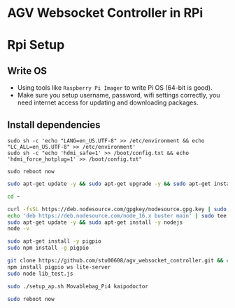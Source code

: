 # AGV Websocket Controller in RPi

# Rpi Setup

## Write OS
* Using tools like `Raspberry Pi Imager` to write Pi OS (64-bit is good).
* Make sure you setup username, password, wifi settings correctly, you need internet access for updating and downloading packages.

## Install dependencies
```
sudo sh -c 'echo "LANG=en_US.UTF-8" >> /etc/environment && echo "LC_ALL=en_US.UTF-8" >> /etc/environment'
sudo sh -c "echo 'hdmi_safe=1' >> /boot/config.txt && echo 'hdmi_force_hotplug=1' >> /boot/config.txt"

sudo reboot now
```

```bash
sudo apt-get update -y && sudo apt-get upgrade -y && sudo apt-get install git vim tmux net-tools gcc g++ make curl gnupg dkms locales-all locales -y

cd ~

curl -fsSL https://deb.nodesource.com/gpgkey/nodesource.gpg.key | sudo apt-key add -
echo 'deb https://deb.nodesource.com/node_16.x buster main' | sudo tee /etc/apt/sources.list.d/nodesource.list
sudo apt-get update -y && sudo apt-get install -y nodejs
node -v

sudo apt-get install -y pigpio
sudo npm install -g pigpio

git clone https://github.com/stu00608/agv_websocket_controller.git && cd agv_websocket_controller
npm install pigpio ws lite-server
sudo node lib_test.js

sudo ./setup_ap.sh Movablebag_Pi4 kaipodoctor

sudo reboot now
```
